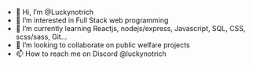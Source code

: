 - 👋 Hi, I’m @Luckynotrich
- 👀 I’m interested in Full Stack web programming
- 🌱 I’m currently learning Reactjs, nodejs/express, Javascript, SQL, CSS, scss/sass, Git...
- 💞️ I’m looking to collaborate on public welfare projects
- 📫 How to reach me on Discord @luckynotrich

<!---
Luckynotrich/Luckynotrich is a ✨ special ✨ repository because its `README.md` (this file) appears on your GitHub profile.
You can click the Preview link to take a look at your changes.
--->
